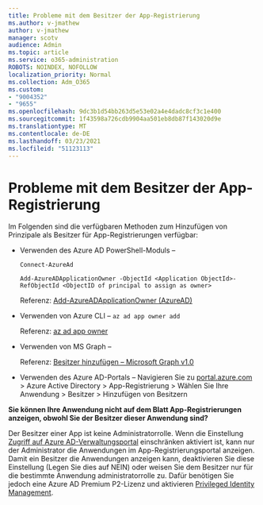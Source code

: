 ```yaml
---
title: Probleme mit dem Besitzer der App-Registrierung
ms.author: v-jmathew
author: v-jmathew
manager: scotv
audience: Admin
ms.topic: article
ms.service: o365-administration
ROBOTS: NOINDEX, NOFOLLOW
localization_priority: Normal
ms.collection: Adm_O365
ms.custom:
- "9004352"
- "9655"
ms.openlocfilehash: 9dc3b1d54bb263d5e53e02a4e4dadc8cf3c1e400
ms.sourcegitcommit: 1f43598a726cdb9904aa501eb8db87f143020d9e
ms.translationtype: MT
ms.contentlocale: de-DE
ms.lasthandoff: 03/23/2021
ms.locfileid: "51123113"
---
```

# <a name="app-registration-owner-issues"></a>Probleme mit dem Besitzer der App-Registrierung

Im Folgenden sind die verfügbaren Methoden zum Hinzufügen von Prinzipale als Besitzer für App-Registrierungen verfügbar:

- Verwenden des Azure AD PowerShell-Moduls –

    `Connect-AzureAd`

    `Add-AzureADApplicationOwner -ObjectId <Application ObjectId>-RefObjectId <ObjectID of principal to assign as owner>`

    Referenz: [Add-AzureADApplicationOwner (AzureAD)](https://docs.microsoft.com/powershell/module/azuread/add-azureadapplicationowner)
- Verwenden von Azure CLI – `az ad app owner add`

    Referenz: [az ad app owner](https://docs.microsoft.com/cli/azure/ad/app/owner)
- Verwenden von MS Graph –

    Referenz: [Besitzer hinzufügen – Microsoft Graph v1.0](https://docs.microsoft.com/graph/api/application-post-owners)
- Verwenden des Azure AD-Portals – Navigieren Sie zu [portal.azure.com](https://portal.azure.com/) > Azure Active Directory > App-Registrierung > Wählen Sie Ihre Anwendung > Besitzer > Hinzufügen von Besitzern

**Sie können Ihre Anwendung nicht auf dem Blatt App-Registrierungen anzeigen, obwohl Sie der Besitzer dieser Anwendung sind?**

Der Besitzer einer App ist keine Administratorrolle. Wenn die Einstellung [Zugriff auf Azure AD-Verwaltungsportal](https://docs.microsoft.com/azure/active-directory/fundamentals/users-default-permissions) einschränken aktiviert ist, kann nur der Administrator die Anwendungen im App-Registrierungsportal anzeigen. Damit ein Besitzer die Anwendungen anzeigen kann, deaktivieren Sie diese Einstellung (Legen Sie dies auf NEIN) oder weisen Sie dem Besitzer nur für die bestimmte Anwendung administratorrolle zu. Dafür benötigen Sie jedoch eine Azure AD Premium P2-Lizenz und aktivieren [Privileged Identity Management](https://docs.microsoft.com/azure/active-directory/privileged-identity-management/pim-configure).
